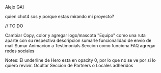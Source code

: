Alejo GAI

quien chot4 sos y porque estas mirando mi proyecto?


// TO DO

Cambiar Copy, color y agregar logo/mascota
"Equipo" como una ruta aparte con su respectiva descripcion
sumarle funcionalidad de envio de mail
Sumar Animacion a Testimonials
Seccion como funciona
FAQ
agregar redes sociales




Notes:
El underline de Hero esta en opacity 0, por lo que no se ve por si lo quiero revivir.
Ocultar Seccion de Partners o Locales adheridos

